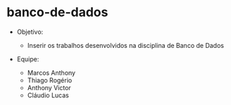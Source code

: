 # banco-de-dados

- Objetivo:
  - Inserir os trabalhos desenvolvidos na disciplina de Banco de Dados

- Equipe:
  - Marcos Anthony
  - Thiago Rogério
  - Anthony Victor
  - Cláudio Lucas
